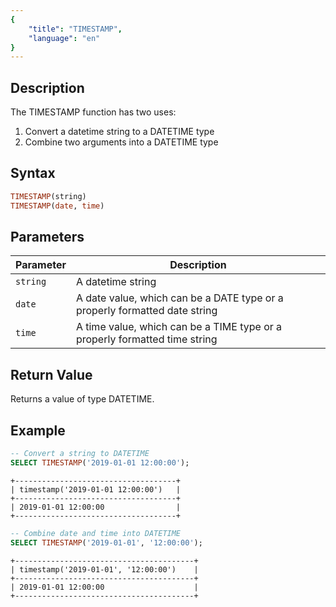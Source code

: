 ```yaml
---
{
    "title": "TIMESTAMP",
    "language": "en"
}
---
```


## Description

The TIMESTAMP function has two uses:

1. Convert a datetime string to a DATETIME type
2. Combine two arguments into a DATETIME type

## Syntax

```sql
TIMESTAMP(string)
TIMESTAMP(date, time)
```

## Parameters

| Parameter | Description                                      |
|-----------|--------------------------------------------------|
| `string`      | A datetime string |
| `date`     | A date value, which can be a DATE type or a properly formatted date string |
| `time`     | A time value, which can be a TIME type or a properly formatted time string |

## Return Value

Returns a value of type DATETIME.

## Example

```sql
-- Convert a string to DATETIME
SELECT TIMESTAMP('2019-01-01 12:00:00');
```

```text
+------------------------------------+
| timestamp('2019-01-01 12:00:00')   |
+------------------------------------+
| 2019-01-01 12:00:00                |
+------------------------------------+
```

```sql
-- Combine date and time into DATETIME
SELECT TIMESTAMP('2019-01-01', '12:00:00');
```

```text
+----------------------------------------+
| timestamp('2019-01-01', '12:00:00')    |
+----------------------------------------+
| 2019-01-01 12:00:00                    |
+----------------------------------------+
```
